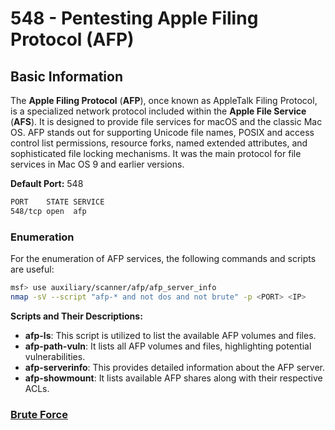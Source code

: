 # 548 - Pentesting Apple Filing Protocol (AFP)

## Basic Information

The **Apple Filing Protocol** (**AFP**), once known as AppleTalk Filing Protocol, is a specialized network protocol included within the **Apple File Service** (**AFS**). It is designed to provide file services for macOS and the classic Mac OS. AFP stands out for supporting Unicode file names, POSIX and access control list permissions, resource forks, named extended attributes, and sophisticated file locking mechanisms. It was the main protocol for file services in Mac OS 9 and earlier versions.

**Default Port:** 548

```bash
PORT    STATE SERVICE
548/tcp open  afp
```

### **Enumeration**

For the enumeration of AFP services, the following commands and scripts are useful:

```bash
msf> use auxiliary/scanner/afp/afp_server_info
nmap -sV --script "afp-* and not dos and not brute" -p <PORT> <IP>
```

**Scripts and Their Descriptions:**

* **afp-ls**: This script is utilized to list the available AFP volumes and files.
* **afp-path-vuln**: It lists all AFP volumes and files, highlighting potential vulnerabilities.
* **afp-serverinfo**: This provides detailed information about the AFP server.
* **afp-showmount**: It lists available AFP shares along with their respective ACLs.

### [**Brute Force**](../generic-hacking/brute-force.md#afp)
